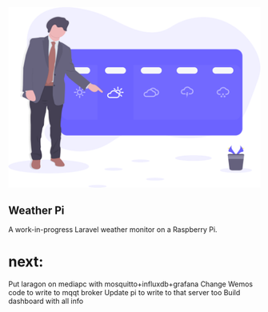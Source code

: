 <p align="center"><img src="public/svg/weather.svg"></p>

## Weather Pi

A work-in-progress Laravel weather monitor on a Raspberry Pi.


# next:

Put laragon on mediapc with mosquitto+influxdb+grafana
Change Wemos code to write to mqqt broker
Update pi to write to that server too
Build dashboard with all info
